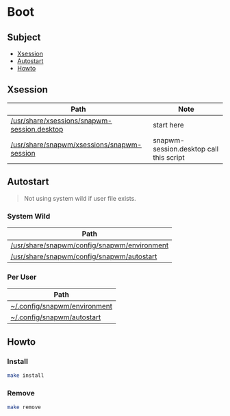
# Boot

## Subject

* [Xsession](#xsession)
* [Autostart](#autostart)
* [Howto](#howto)


## Xsession

| Path | Note |
| --- | --- |
| [/usr/share/xsessions/snapwm-session.desktop](snapwm-session.desktop) | start here |
| [/usr/share/snapwm/xsessions/snapwm-session](xsessions/snapwm-session) | snapwm-session.desktop call this script |


## Autostart

> Not using system wild if user file exists.

### System Wild

| Path |
| --- |
| [/usr/share/snapwm/config/snapwm/environment](config/snapwm/environment) |
| [/usr/share/snapwm/config/snapwm/autostart](config/snapwm/autostart) |


### Per User

| Path |
| --- |
| [~/.config/snapwm/environment](../asset/config/environment) |
| [~/.config/snapwm/autostart](../asset/config/autostart) |


## Howto

### Install

``` sh
make install
```

### Remove

``` sh
make remove
```
